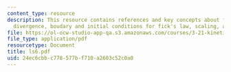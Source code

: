 ```yaml
---
content_type: resource
description: This resource contains references and key concepts about fick's law,
  divergence, boudary and initial conditions for fick's law, scaling, and superposition.
file: https://ol-ocw-studio-app-qa.s3.amazonaws.com/courses/3-21-kinetic-processes-in-materials-spring-2006/24ec6cbbc778577bf710a2603c52c0a0_ls6.pdf
file_type: application/pdf
resourcetype: Document
title: ls6.pdf
uid: 24ec6cbb-c778-577b-f710-a2603c52c0a0
---
```

